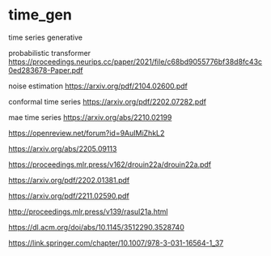 # time_gen
time series generative

probabilistic transformer https://proceedings.neurips.cc/paper/2021/file/c68bd9055776bf38d8fc43c0ed283678-Paper.pdf

noise estimation https://arxiv.org/pdf/2104.02600.pdf

conformal time series https://arxiv.org/pdf/2202.07282.pdf

mae time series https://arxiv.org/abs/2210.02199

https://openreview.net/forum?id=9AuIMiZhkL2

https://arxiv.org/abs/2205.09113

https://proceedings.mlr.press/v162/drouin22a/drouin22a.pdf

https://arxiv.org/pdf/2202.01381.pdf

https://arxiv.org/pdf/2211.02590.pdf

http://proceedings.mlr.press/v139/rasul21a.html

https://dl.acm.org/doi/abs/10.1145/3512290.3528740

https://link.springer.com/chapter/10.1007/978-3-031-16564-1_37



